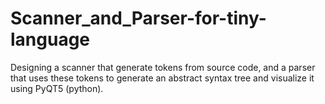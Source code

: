 # Scanner_and_Parser-for-tiny-language

Designing a scanner that generate tokens from source code, and a parser that uses these tokens to generate an abstract syntax tree and visualize it using PyQT5 (python).
